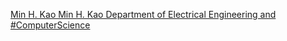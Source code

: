 [Min H. Kao   Min H. Kao Department of Electrical Engineering and #ComputerScience](https://qi.tc/qi/119522)